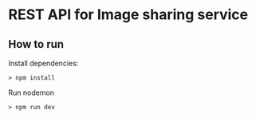 # REST API for Image sharing service

## How to run

Install dependencies:
```
> npm install
```

Run nodemon
```
> npm run dev
```
